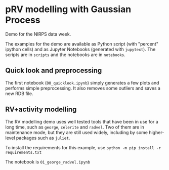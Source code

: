 # pRV modelling with Gaussian Process

Demo for the NIRPS data week.

The examples for the demo are available as Python script (with "percent" ipython cells) and as Jupyter Notebooks (generated with `jupytext`).
The scripts are in `scripts` and the notebooks are in `notebooks`.

## Quick look and preprocessing

The first notebook (`00_quicklook.ipynb`) simply generates a few plots and performs simple preprocessing.
It also removes some outliers and saves a new RDB file.

## RV+activity modelling

The RV modelling demo uses well tested tools that have been in use for a long time,
such as `george`, `celerite` and `radvel`. Two of them are in maintenance mode,
but they are still used widely, including by some higher-level packages such as
`juliet`.

To install the requirements for this example, use `python -m pip install -r requirements.txt`

The notebook is `01_george_radvel.ipynb`
